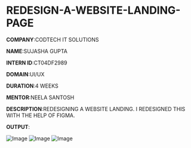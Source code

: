 # REDESIGN-A-WEBSITE-LANDING-PAGE

**COMPANY**:CODTECH IT SOLUTIONS

**NAME**:SUJASHA GUPTA

**INTERN ID**:CT04DF2989

**DOMAIN**:UI/UX

**DURATION**:4 WEEKS

**MENTOR**:NEELA SANTOSH

**DESCRIPTION**:REDESIGNING A WEBSITE LANDING. I REDESIGNED THIS WITH THE HELP OF FIGMA. 

**OUTPUT**:

![Image](https://github.com/user-attachments/assets/31df2940-ae83-45ba-80bd-abe8aa7f602d)
![Image](https://github.com/user-attachments/assets/ed44891a-aebb-46ae-b1fe-daa9f4ee95af)
![Image](https://github.com/user-attachments/assets/9145acac-4d9d-45c4-8a0f-7f2d1b6c0e4a)
